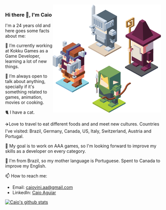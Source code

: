 <img align="right" src="https://github.com/caiovini980/caiovini980/blob/master/RPG%20characters.png" alt="RPG Characters to illustrate game development" width=350px height=350px />

### Hi there 👋, I'm Caio


I'm a 24 years old and here goes some facts about me:

🔭 I’m currently working at Kokku Games as a Game Developer, learning a lot of new things.

👯 I’m always open to talk about anything, specially if it's something related to games, animation, movies or cooking. 

🐈 I have a cat.

✈️Love to travel to eat different foods and  and meet new cultures. Countries I've visited: Brazil, Germany, Canada, US, Italy, Switzerland, Austria and Portugal.

🎯 My goal is to work on AAA games, so I'm looking forward to improve my skills as a developer on every category.

💬 I'm from Brazil, so my mother language is Portuguese. Spent to Canada to improve my English.

📫 How to reach me: 
  - Email: caiovini.aa@gmail.com
  - LinkedIn: [Caio Aguiar](https://www.linkedin.com/in/caio-aguiar-00872613b/)
  
[![Caio's github stats](https://github-readme-stats.vercel.app/api?username=caiovini980&theme=dracula)](https://github.com/caiovini980/github-readme-stats)
